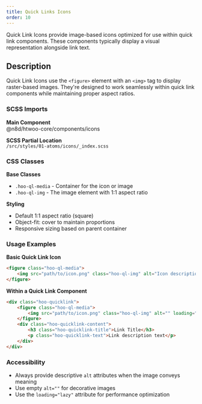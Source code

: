```yaml
---
title: Quick Links Icons
order: 10
---
```


Quick Link Icons provide image-based icons optimized for use within quick link components. These components typically display a visual representation alongside link text.

## Description

Quick Link Icons use the `<figure>` element with an `<img>` tag to display raster-based images. They're designed to work seamlessly within quick link components while maintaining proper aspect ratios.

### SCSS Imports

**Main Component**\
@n8d/htwoo-core/components/icons

**SCSS Partial Location**\
`/src/styles/01-atoms/icons/_index.scss`

### CSS Classes

**Base Classes**
- `.hoo-ql-media` - Container for the icon or image
- `.hoo-ql-img` - The image element with 1:1 aspect ratio

**Styling**
- Default 1:1 aspect ratio (square)
- Object-fit: cover to maintain proportions
- Responsive sizing based on parent container

### Usage Examples

**Basic Quick Link Icon**
```html
<figure class="hoo-ql-media">
    <img src="path/to/icon.png" class="hoo-ql-img" alt="Icon description" loading="lazy">
</figure>
```

**Within a Quick Link Component**
```html
<div class="hoo-quicklink">
    <figure class="hoo-ql-media">
        <img src="path/to/icon.png" class="hoo-ql-img" alt="" loading="lazy">
    </figure>
    <div class="hoo-quicklink-content">
        <h3 class="hoo-quicklink-title">Link Title</h3>
        <p class="hoo-quicklink-text">Link description text</p>
    </div>
</div>
```

### Accessibility

- Always provide descriptive `alt` attributes when the image conveys meaning
- Use empty `alt=""` for decorative images
- Use the `loading="lazy"` attribute for performance optimization